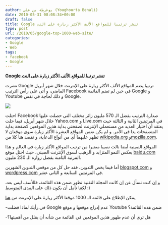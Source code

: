 ```yaml
---
author: يوغرطة بن علي (Youghourta Benali)
date: 2010-05-31 08:08:34+00:00
draft: false
title: Google تنشر ترتيبا للمواقع الألف الأكثر زيارة على النت
type: post
url: /2010/05/google-top-1000-web-site/
categories:
- Google
- Web
tags:
- facebook
- Google
---
```


[**Google تنشر ترتيبا للمواقع الألف الأكثر زيارة على النت**](http://www.it-scoop.com/2010/05/google-top-1000-web-site/)


نشرت Google ترتيبا يضم المواقع الألف الأكثر زيارة على الإنترنت خلال شهر أبريل الماضي، و أتى على رأس الترتيب Facebook في حين لم تضم القائمة Google و Youtube و ذلك لحاجة في نفس Google.

[![](http://www.it-scoop.com/wp-content/uploads/2010/05/Top1000webSite.png)
](http://www.it-scoop.com/2010/05/google-top-1000-web-site/)

احتلت Facebook صدارة الترتيب بفضل الـ 570 مليون زائر مختلف التي حصلت عليها خلال شهر أبريل، فيما حلت Yahoo.com و Live.com في المرتبتين الثانية و الثالثة حيث يعتقد أن اختيار العديد من مستعملي الإنترنت لصفحتي بداية هذين الموقعين كصفحة بداية المتصفحات يدا في الأمر. و لم يكن ضمن المواقع العشرة الأكثر زيارة سوى موقعان لا تظهر عليهما أي من أنواع الدعاية، و نقصد هنا كلا من [wikipedia.org](https://www.google.com/adplanner/planning/site_profile#siteDetails?identifier=wikipedia.org) و[mozilla.com](https://www.google.com/adplanner/planning/site_profile#siteDetails?identifier=mozilla.com).

المواقع الصينية أيضا نالت نصيبا معتبرا من ترتيب المواقع الأكثر زيارة في العالم و هذا يعكس النمو المتزايد و الرهيب لسوق الإنترنت الصيني، حيث احتل موقع [baidu.com](https://www.google.com/adplanner/planning/site_profile#siteDetails?identifier=baidu.com) المرتبة الثامنة بفضل زواره الـ 230 مليون.

أما فيما يخص التدوين، فقد حل كل من موقعي التدوين الشهرين [blogspot.com](https://www.google.com/adplanner/planning/site_profile#siteDetails?identifier=blogspot.com) و [wordpress.com](https://www.google.com/adplanner/planning/site_profile#siteDetails?identifier=wordpress.com) في المرتبتين السابعة و الثاني عشر.

و إن كنت تسأل عن إن كانت المجلة التقنية تظهر ضمن هذه القائمة، فللأسف ليس بعد، لكننا نأمل أن يكون ذلك على المدى المتوسط :)

يمكن الإطلاع على قائمة الـ 1000 موقعا الأكثر زيارة على الإنترنت من [هنا](http://www.google.com/adplanner/static/top1000/)

-في رأيك لماذا فضلت Google عدم إدراج موقعها و موقع Youtube ضمن هذه القائمة؟

-هل ترى أن عدم ظهور هذين الموقعين في القائمة من شأنه أن يقلل من أهميتها؟

